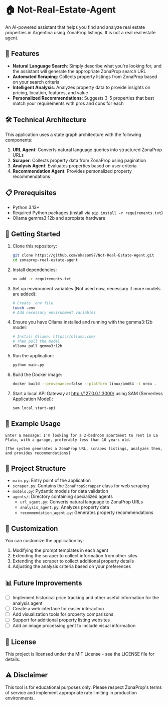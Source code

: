 # 🏠 Not-Real-Estate-Agent

An AI-powered assistant that helps you find and analyze real estate properties in Argentina using ZonaProp listings. It is not a real real estate agent.

## 🌟 Features

- **Natural Language Search**: Simply describe what you're looking for, and the assistant will generate the appropriate ZonaProp search URL
- **Automated Scraping**: Collects property listings from ZonaProp based on your search criteria
- **Intelligent Analysis**: Analyzes property data to provide insights on pricing, location, features, and value
- **Personalized Recommendations**: Suggests 3-5 properties that best match your requirements with pros and cons for each

## 🛠️ Technical Architecture

This application uses a state graph architecture with the following components:

1. **URL Agent**: Converts natural language queries into structured ZonaProp URLs
2. **Scraper**: Collects property data from ZonaProp using pagination
3. **Analysis Agent**: Evaluates properties based on user criteria
4. **Recommendation Agent**: Provides personalized property recommendations

## 📋 Prerequisites

- Python 3.13+
- Required Python packages (install via `pip install -r requirements.txt`)
- Ollama gemma3:12b and apropiate hardware


## 🚀 Getting Started

1. Clone this repository:
   ```bash
   git clone https://github.com/okason97/Not-Real-Estate-Agent.git
   cd zonaprop-real-estate-agent
   ```

2. Install dependencies:
   ```bash
   uv add -r requirements.txt
   ```

3. Set up environment variables (Not used now, necessary if more models are added):
   ```bash
   # Create .env file
   touch .env
   # Add necessary environment variables
   ```

4. Ensure you have Ollama installed and running with the gemma3:12b model:
   ```bash
   # Install Ollama: https://ollama.com/
   # Then pull the model
   ollama pull gemma3:12b
   ```

5. Run the application:
   ```bash
   python main.py
   ```

5. Build the Docker image:
   ```bash
   docker build --provenance=false --platform linux/amd64 -t nrea .
   ```

5. Start a local API Gateway at http://127.0.0.1:3000/ using SAM (Serverless Application Model):
   ```bash
   sam local start-api
   ```



## 💬 Example Usage

```
Enter a message: I'm looking for a 2-bedroom apartment to rent in La Plata, with a garage, preferably less than 10 years old.

[The system generates a ZonaProp URL, scrapes listings, analyzes them, and provides recommendations]
```

## 📁 Project Structure

- `main.py`: Entry point of the application
- `scraper.py`: Contains the `ZonaPropScrapper` class for web scraping
- `models.py`: Pydantic models for data validation
- `agents/`: Directory containing specialized agents
  - `url_agent.py`: Converts natural language to ZonaProp URLs
  - `analysis_agent.py`: Analyzes property data
  - `recommendation_agent.py`: Generates property recommendations

## 🔧 Customization

You can customize the application by:

1. Modifying the prompt templates in each agent
2. Extending the scraper to collect information from other sites
3. Extending the scraper to collect additional property details
4. Adjusting the analysis criteria based on your preferences

## 📊 Future Improvements

- [ ] Implement historical price tracking and other useful information for the analysis agent
- [ ] Create a web interface for easier interaction
- [ ] Add visualization tools for property comparisons
- [ ] Support for additional property listing websites
- [ ] Add an image processing gent to include visual information

## 📄 License

This project is licensed under the MIT License - see the LICENSE file for details.

## ⚠️ Disclaimer

This tool is for educational purposes only. Please respect ZonaProp's terms of service and implement appropriate rate limiting in production environments.